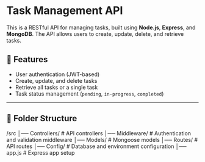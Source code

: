 # Task Management API

This is a RESTful API for managing tasks, built using **Node.js**, **Express**, and **MongoDB**. The API allows users to create, update, delete, and retrieve tasks.

## 🚀 Features

- User authentication (JWT-based)
- Create, update, and delete tasks
- Retrieve all tasks or a single task
- Task status management (`pending`, `in-progress`, `completed`)

---

## 📂 Folder Structure

/src
│── Controllers/ # API controllers
│── Middleware/ # Authentication and validation middleware
│── Models/ # Mongoose models
│── Routes/ # API routes
│── Config/ # Database and environment configuration
│── app.js # Express app setup
